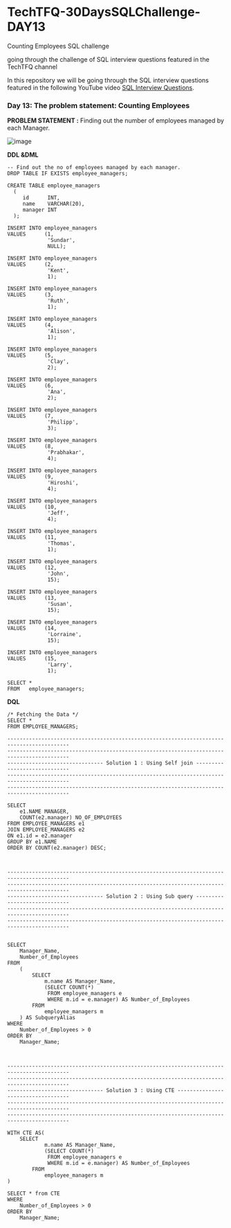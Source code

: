 # TechTFQ-30DaysSQLChallenge-DAY13


Counting Employees SQL challenge

going through the challenge of SQL interview questions featured in the TechTFQ channel



In this repository we will be going through the SQL interview questions featured in the following YouTube video [SQL Interview Questions](https://www.youtube.com/watch?v=78DNY36XxQw&list=PLavw5C92dz9Hxz0YhttDniNgKejQlPoAn&index=14).

### Day 13: The problem statement: Counting Employees


**PROBLEM STATEMENT :**
Finding out the number of employees managed by each Manager.

![image](https://github.com/Highashikata/TechTFQ-30DaysSQLChallenge-DAY13/assets/96960411/4687f0d5-8dca-4580-a578-602ada8852d4)

**DDL &DML**
```
-- Find out the no of employees managed by each manager.
DROP TABLE IF EXISTS employee_managers;

CREATE TABLE employee_managers
  (
     id      INT,
     name    VARCHAR(20),
     manager INT
  );

INSERT INTO employee_managers
VALUES      (1,
             'Sundar',
             NULL);

INSERT INTO employee_managers
VALUES      (2,
             'Kent',
             1);

INSERT INTO employee_managers
VALUES      (3,
             'Ruth',
             1);

INSERT INTO employee_managers
VALUES      (4,
             'Alison',
             1);

INSERT INTO employee_managers
VALUES      (5,
             'Clay',
             2);

INSERT INTO employee_managers
VALUES      (6,
             'Ana',
             2);

INSERT INTO employee_managers
VALUES      (7,
             'Philipp',
             3);

INSERT INTO employee_managers
VALUES      (8,
             'Prabhakar',
             4);

INSERT INTO employee_managers
VALUES      (9,
             'Hiroshi',
             4);

INSERT INTO employee_managers
VALUES      (10,
             'Jeff',
             4);

INSERT INTO employee_managers
VALUES      (11,
             'Thomas',
             1);

INSERT INTO employee_managers
VALUES      (12,
             'John',
             15);

INSERT INTO employee_managers
VALUES      (13,
             'Susan',
             15);

INSERT INTO employee_managers
VALUES      (14,
             'Lorraine',
             15);

INSERT INTO employee_managers
VALUES      (15,
             'Larry',
             1);

SELECT *
FROM   employee_managers; 
```


**DQL**
```
/* Fetching the Data */
SELECT *
FROM EMPLOYEE_MANAGERS;

------------------------------------------------------------------------------------------
------------------------------------------------------------------------------------------ 
------------------------------- Solution 1 : Using Self join ----------------------------- 
------------------------------------------------------------------------------------------
------------------------------------------------------------------------------------------

SELECT 
	e1.NAME MANAGER, 
	COUNT(e2.manager) NO_OF_EMPLOYEES
FROM EMPLOYEE_MANAGERS e1
JOIN EMPLOYEE_MANAGERS e2
ON e1.id = e2.manager
GROUP BY e1.NAME
ORDER BY COUNT(e2.manager) DESC;



------------------------------------------------------------------------------------------
------------------------------------------------------------------------------------------ 
------------------------------- Solution 2 : Using Sub query ----------------------------- 
------------------------------------------------------------------------------------------
------------------------------------------------------------------------------------------


SELECT
    Manager_Name,
    Number_of_Employees
FROM
    (
        SELECT
            m.name AS Manager_Name,
            (SELECT COUNT(*)
             FROM employee_managers e
             WHERE m.id = e.manager) AS Number_of_Employees
        FROM
            employee_managers m
    ) AS SubqueryAlias
WHERE
    Number_of_Employees > 0
ORDER BY
    Manager_Name;



------------------------------------------------------------------------------------------
------------------------------------------------------------------------------------------ 
------------------------------- Solution 3 : Using CTE ----------------------------------- 
------------------------------------------------------------------------------------------
------------------------------------------------------------------------------------------

WITH CTE AS(
	SELECT
            m.name AS Manager_Name,
            (SELECT COUNT(*)
             FROM employee_managers e
             WHERE m.id = e.manager) AS Number_of_Employees
        FROM
            employee_managers m
)

SELECT * from CTE
WHERE
    Number_of_Employees > 0
ORDER BY
    Manager_Name;

```

